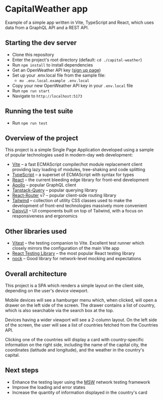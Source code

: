 # CapitalWeather app
Example of a simple app written in Vite, TypeScript and React, which uses data
from a GraphQL API and a REST API.

## Starting the dev server
- Clone this repository
- Enter the project's root directory (default: `cd ./capital-weather`)
- Run `npm install` to install dependencies
- Get an OpenWeather API key ([sign up page](https://home.openweathermap.org/users/sign_up))
- Set up your .env.local file from the sample file:
    - `mv .env.local.example .env.local`
- Copy your new OpenWeather API key in your `.env.local` file
- Run `npm run start`
- Navigate to `http://localhost:5173`

## Running the test suite
- Run `npm run test`

## Overview of the project
This project is a simple Single Page Application developed using a sample of
popular technologies used in modern-day web development:

- [Vite](https://vite.dev/) – a fast ECMAScript compiler/hot module replacement client providing lazy
  loading of modules, tree-shaking and code splitting
- [TypeScript](https://www.typescriptlang.org/) – a superset of ECMAScript with syntax for types
- [React](https://react.dev/) – the current bleeding edge library for front-end development
- [Apollo](https://www.apollographql.com/) – popular GraphQL client
- [Tanstack-Query](https://tanstack.com/query/v3/) – popular querying library
- [React-Router](https://reactrouter.com/) v7 – popular client-side routing library
- [Tailwind](https://tailwindcss.com/) – collection of utility CSS classes used to make the development of
  front-end technologies massively more convenient
- [DaisyUI](https://daisyui.com/) – UI components built on top of Tailwind, with a focus on
  responsiveness and ergonomics

## Other libraries used
- [Vitest](https://vitest.dev/) – the testing companion to Vite. Excellent test runner which closely
  mirrors the configuration of the main Vite app
- [React Testing Library](https://testing-library.com/docs/react-testing-library/intro/) – the most popular React testing library
- [nock](https://github.com/nock/nock) – Good library for network-level mocking and expectations

## Overall architecture
This project is a SPA which renders a simple layout on the client side,
depending on the user's device viewport.

Mobile devices will see a hamburger menu which, when clicked, will open a drawer
on the left side of the screen. The drawer contains a list of country, which is
also searchable via the search box at the top.

Devices having a wider viewport will see a 2-column layout. On the left side of
the screen, the user will see a list of countries fetched from the Countries
API.

Clicking one of the countries will display a card with country-specific
information on the right side, including the name of the capital city, the
coordinates (latitude and longitude), and the weather in the country's capital.

## Next steps
- Enhance the testing layer using the [MSW](https://mswjs.io/) network testing framework
- Improve the loading and error states
- Increase the quantity of information displayed in the country's card
